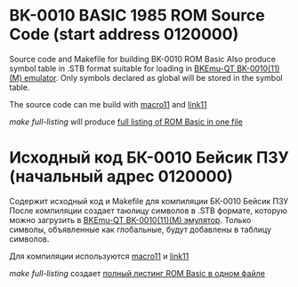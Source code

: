 # BK-0010 BASIC 1985 ROM Source Code (start address 0120000)
 Source code and Makefile for building BK-0010 ROM Basic
 Also produce symbol table in .STB format suitable for loading in [BKEmu-QT BK-0010(11)(M) emulator](https://github.com/andpp/bkemu-QT "BKEmu-QT BK-0010(11)(M) emulator"). Only symbols declared as global will be stored in the symbol table. 
 
 The source code can me build with [macro11](https://github.com/andpp/macro11 "macro11") and  [link11](https://github.com/andpp/pclink11 "link11")

 *make full-listing* will produce [full listing of ROM Basic in one file](full_listing/basic.lst "full_listing/basic.lst")
 
 # Исходный код БК-0010 Бейсик ПЗУ (начальный адрес 0120000)
 Содержит исходный код и Makefile для компиляции БК-0010 Бейсик ПЗУ
 После компиляции создает таюлицу символов в .STB формате, которую можно загрузить в [BKEmu-QT BK-0010(11)(M) эмулятор](https://github.com/andpp/bkemu-QT "BKEmu-QT BK-0010(11)(M) эмулятор"). Только символы, объявленные как глобальные, будут добавлены в таблицу символов. 
 
 Для компиляции используются [macro11](https://github.com/andpp/macro11 "macro11") и  [link11](https://github.com/andpp/pclink11 "link11")

 *make full-listing* создает [полный листинг ROM Basic в одном файле](full_listing/basic.lst "full_listing/basic.lst")
